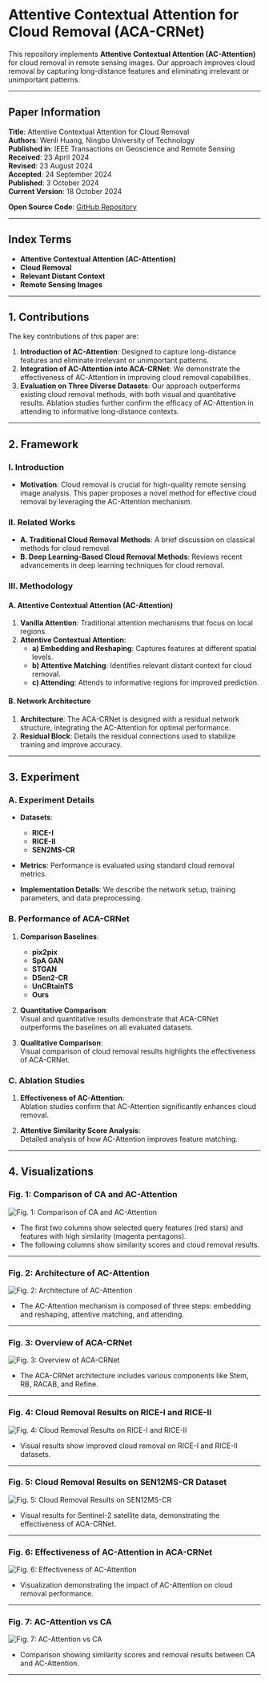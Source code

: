 # Attentive Contextual Attention for Cloud Removal (ACA-CRNet)

This repository implements **Attentive Contextual Attention (AC-Attention)** for cloud removal in remote sensing images. Our approach improves cloud removal by capturing long-distance features and eliminating irrelevant or unimportant patterns.

---

## Paper Information

**Title**: Attentive Contextual Attention for Cloud Removal  
**Authors**: Wenli Huang, Ningbo University of Technology  
**Published in**: IEEE Transactions on Geoscience and Remote Sensing  
**Received**: 23 April 2024  
**Revised**: 23 August 2024  
**Accepted**: 24 September 2024  
**Published**: 3 October 2024  
**Current Version**: 18 October 2024  

**Open Source Code**: [GitHub Repository](https://github.com/huangwenwenlili/ACA-CRNet)

---

## Index Terms
- **Attentive Contextual Attention (AC-Attention)**
- **Cloud Removal**
- **Relevant Distant Context**
- **Remote Sensing Images**

---

## 1. Contributions

The key contributions of this paper are:
1. **Introduction of AC-Attention**: Designed to capture long-distance features and eliminate irrelevant or unimportant patterns.
2. **Integration of AC-Attention into ACA-CRNet**: We demonstrate the effectiveness of AC-Attention in improving cloud removal capabilities.
3. **Evaluation on Three Diverse Datasets**: Our approach outperforms existing cloud removal methods, with both visual and quantitative results. Ablation studies further confirm the efficacy of AC-Attention in attending to informative long-distance contexts.

---

## 2. Framework

### I. Introduction
- **Motivation**: Cloud removal is crucial for high-quality remote sensing image analysis. This paper proposes a novel method for effective cloud removal by leveraging the AC-Attention mechanism.

### II. Related Works
- **A. Traditional Cloud Removal Methods**: A brief discussion on classical methods for cloud removal.
- **B. Deep Learning-Based Cloud Removal Methods**: Reviews recent advancements in deep learning techniques for cloud removal.

### III. Methodology
#### A. Attentive Contextual Attention (AC-Attention)
1. **Vanilla Attention**: Traditional attention mechanisms that focus on local regions.
2. **Attentive Contextual Attention**:
   - **a) Embedding and Reshaping**: Captures features at different spatial levels.
   - **b) Attentive Matching**: Identifies relevant distant context for cloud removal.
   - **c) Attending**: Attends to informative regions for improved prediction.

#### B. Network Architecture
1. **Architecture**: The ACA-CRNet is designed with a residual network structure, integrating the AC-Attention for optimal performance.
2. **Residual Block**: Details the residual connections used to stabilize training and improve accuracy.

---

## 3. Experiment

### A. Experiment Details
- **Datasets**:  
  - **RICE-I**  
  - **RICE-II**  
  - **SEN2MS-CR**
  
- **Metrics**: Performance is evaluated using standard cloud removal metrics.
  
- **Implementation Details**: We describe the network setup, training parameters, and data preprocessing.

### B. Performance of ACA-CRNet
1. **Comparison Baselines**:
   - **pix2pix**
   - **SpA GAN**
   - **STGAN**
   - **DSen2-CR**
   - **UnCRtainTS**
   - **Ours**
   
2. **Quantitative Comparison**:  
   Visual and quantitative results demonstrate that ACA-CRNet outperforms the baselines on all evaluated datasets.

3. **Qualitative Comparison**:  
   Visual comparison of cloud removal results highlights the effectiveness of ACA-CRNet.

### C. Ablation Studies
1. **Effectiveness of AC-Attention**:  
   Ablation studies confirm that AC-Attention significantly enhances cloud removal.
   
2. **Attentive Similarity Score Analysis**:  
   Detailed analysis of how AC-Attention improves feature matching.

---

## 4. Visualizations

### Fig. 1: Comparison of CA and AC-Attention
![Fig. 1: Comparison of CA and AC-Attention](https://github.com/user-attachments/assets/6380228d-197f-4c8e-8d5f-52052e1f0829)
- The first two columns show selected query features (red stars) and features with high similarity (magenta pentagons).
- The following columns show similarity scores and cloud removal results.

---

### Fig. 2: Architecture of AC-Attention
![Fig. 2: Architecture of AC-Attention](https://github.com/user-attachments/assets/d15d9069-6ba5-46eb-bbf0-914f55f32489)
- The AC-Attention mechanism is composed of three steps: embedding and reshaping, attentive matching, and attending.

---

### Fig. 3: Overview of ACA-CRNet
![Fig. 3: Overview of ACA-CRNet](https://github.com/user-attachments/assets/226bb12f-122e-4c1e-b30c-bd82dd0a3174)
- The ACA-CRNet architecture includes various components like Stem, RB, RACAB, and Refine.

---

### Fig. 4: Cloud Removal Results on RICE-I and RICE-II
![Fig. 4: Cloud Removal Results on RICE-I and RICE-II](https://github.com/user-attachments/assets/74bef0a1-1110-4440-be46-bc7cb296f494)
- Visual results show improved cloud removal on RICE-I and RICE-II datasets.

---

### Fig. 5: Cloud Removal Results on SEN12MS-CR Dataset
![Fig. 5: Cloud Removal Results on SEN12MS-CR](https://github.com/user-attachments/assets/80f3963e-15fe-4f88-b727-e2f73bce388d)
- Visual results for Sentinel-2 satellite data, demonstrating the effectiveness of ACA-CRNet.

---

### Fig. 6: Effectiveness of AC-Attention in ACA-CRNet
![Fig. 6: Effectiveness of AC-Attention](https://github.com/user-attachments/assets/29318301-a159-4e14-bac1-9ad667d2ac6b)
- Visualization demonstrating the impact of AC-Attention on cloud removal performance.

---

### Fig. 7: AC-Attention vs CA
![Fig. 7: AC-Attention vs CA](https://github.com/user-attachments/assets/99123528-4890-4706-8566-10df3fbc0d63)
- Comparison showing similarity scores and removal results between CA and AC-Attention.

---
